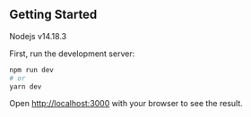 ## Getting Started

Nodejs v14.18.3

First, run the development server:

```bash
npm run dev
# or
yarn dev
```

Open [http://localhost:3000](http://localhost:3000) with your browser to see the result.
